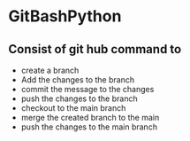 # GitBashPython
## Consist of git hub command to
<ul>
  <li>create a branch</li>
  <li>Add the changes to the branch</li>
  <li> commit the message to the changes</li>
  <li> push the changes to the branch</li>
  <li> checkout to the main branch</li>
  <li> merge the created branch to the main</li>
  <li> push the changes to the main branch</li>
</ul>
